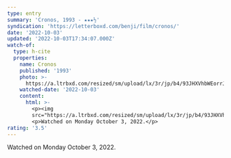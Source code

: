 ```yaml
---
type: entry
summary: 'Cronos, 1993 - ★★★½'
syndication: 'https://letterboxd.com/benji/film/cronos/'
date: '2022-10-03'
updated: '2022-10-03T17:34:07.000Z'
watch-of:
  type: h-cite
  properties:
    name: Cronos
    published: '1993'
    photo: >-
      https://a.ltrbxd.com/resized/sm/upload/lx/3r/jp/b4/93JHXVhbWEorrJpfG4kiScQ27wR-0-600-0-900-crop.jpg?v=f743157c0c
    watched-date: '2022-10-03'
    content:
      html: >-
        <p><img
        src="https://a.ltrbxd.com/resized/sm/upload/lx/3r/jp/b4/93JHXVhbWEorrJpfG4kiScQ27wR-0-600-0-900-crop.jpg?v=f743157c0c"/></p>
        <p>Watched on Monday October 3, 2022.</p>
rating: '3.5'
---
```

Watched on Monday October 3, 2022.
